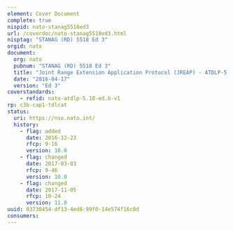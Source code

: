 ```yaml
---
element: Cover Document
complete: true
nispid: nato-stanag5518ed3
url: /coverdoc/nato-stanag5518ed3.html
nisptag: "STANAG (RD) 5518 Ed 3"
orgid: nato
document:
  org: nato
  pubnum: "STANAG (RD) 5518 Ed 3"
  title: "Joint Range Extension Application Protocol (JREAP) - ATDLP-5.18 Edition B Version 1"
  date: "2016-04-17"
  version: "Ed 3"
coverstandards:
    - refid: nato-atdlp-5.18-ed.b-v1
rp: c3b-cap1-tdlcat
status:
  uri: https://nso.nato.int/
  history: 
    - flag: added
      date: 2016-12-23
      rfcp: 9-16
      version: 10.0
    - flag: changed
      date: 2017-03-03
      rfcp: 9-46
      version: 10.0
    - flag: changed
      date: 2017-11-05
      rfcp: 10-24
      version: 11.0
uuid: 03730454-df13-4ed8-99f0-14e574f16c0d
consumers:
---
```


